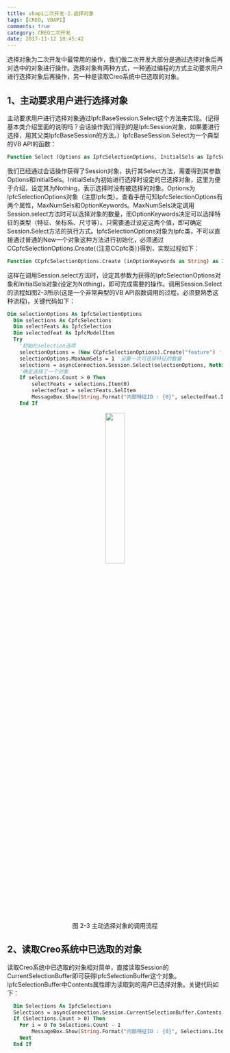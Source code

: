 ```yaml
---
title: vbapi二次开发-2.选择对象
tags: [CREO, VBAPI]
comments: true
category: CREO二次开发
date: 2017-11-12 18:45:42
---
```


选择对象为二次开发中最常用的操作，我们做二次开发大部分是通过选择对象后再对选中的对象进行操作。选择对象有两种方式，一种通过编程的方式主动要求用户进行选择对象后再操作，另一种是读取Creo系统中已选取的对象。

## 1、主动要求用户进行选择对象

主动要求用户进行选择对象通过IpfcBaseSession.Select这个方法来实现。(记得基本类介绍里面的说明吗？会话操作我们得到的是IpfcSession对象，如果要进行选择，用其父类IpfcBaseSession的方法。）IpfcBaseSession.Select为一个典型的VB API的函数：  

```vb
Function Select (Options as IpfcSelectionOptions, InitialSels as IpfcSelections [optional]) as IpfcSelections [optional]·
```

我们已经通过会话操作获得了Session对象，执行其Select方法，需要得到其参数Options和InitialSels。InitialSels为初始进行选择时设定的已选择对象，这里为便于介绍，设定其为Nothing，表示选择时没有被选择的对象。Options为IpfcSelectionOptions对象（注意Ipfc类）。查看手册可知IpfcSelectionOptions有两个属性，MaxNumSels和OptionKeywords。MaxNumSels决定调用Session.select方法时可以选择对象的数量，而OptionKeywords决定可以选择特征的类型（特征、坐标系、尺寸等）。只需要通过设定这两个值，即可确定Session.Select方法的执行方式。IpfcSelectionOptions对象为Ipfc类，不可以直接通过普通的New一个对象这种方法进行初始化，必须通过CCpfcSelectionOptions.Create(（注意CCpfc类）)得到，实现过程如下：

```vb
Function CCpfcSelectionOptions.Create (inOptionKeywords as String) as IpfcSelectionOptions
```

这样在调用Session.select方法时，设定其参数为获得的IpfcSelectionOptions对象和InitialSels对象(设定为Nothing)，即可完成需要的操作。调用Session.Select的流程如图2-3所示(这是一个非常典型的VB API函数调用的过程，必须要熟悉这种流程)，关键代码如下：

```vb
Dim selectionOptions As IpfcSelectionOptions
  Dim selections As CpfcSelections
  Dim selectFeats As IpfcSelection
  Dim selectedfeat As IpfcModelItem
  Try
    '初始化selection选项
    selectionOptions = (New CCpfcSelectionOptions).Create("feature") '设置可选特征的类型，这里为特征对象
    selectionOptions.MaxNumSels = 1 '设置一次可选择特征的数量
    selections = asyncConnection.Session.Select(selectionOptions, Nothing)
    '确定选择了一个对象
    If selections.Count > 0 Then
        selectFeats = selections.Item(0)
        selectedfeat = selectFeats.SelItem
        MessageBox.Show(String.Format("内部特征ID : {0}", selectedfeat.Id))
    End If
```

<div align="center">
    <img src="/img/proe/vbapi2.3.png" style="width:30%" align="center"/>
    <p>图 2-3 主动选择对象的调用流程</p>
</div>

## 2、读取Creo系统中已选取的对象

读取Creo系统中已选取的对象相对简单，直接读取Session的CurrentSelectionBuffer即可获得IpfcSelectionBuffer这个对象。IpfcSelectionBuffer中Contents属性即为读取到的用户已选择对象。关键代码如下：

```vb
  Dim Selections As IpfcSelections
  Selections = asyncConnection.Session.CurrentSelectionBuffer.Contents
  If (Selections.Count > 0) Then
    For i = 0 To Selections.Count - 1
        MessageBox.Show(String.Format("内部特征ID : {0}", Selections.Item(i).SelItem.Id))
    Next
  End If
```
